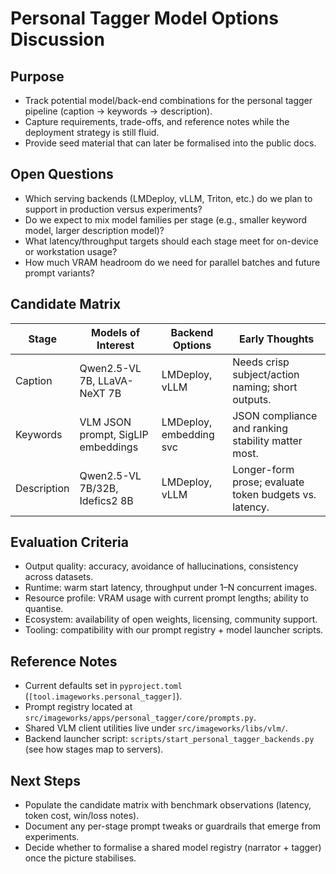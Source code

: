 # Personal Tagger Model Options Discussion

## Purpose
- Track potential model/back-end combinations for the personal tagger pipeline (caption → keywords → description).
- Capture requirements, trade-offs, and reference notes while the deployment strategy is still fluid.
- Provide seed material that can later be formalised into the public docs.

## Open Questions
- Which serving backends (LMDeploy, vLLM, Triton, etc.) do we plan to support in production versus experiments?
- Do we expect to mix model families per stage (e.g., smaller keyword model, larger description model)?
- What latency/throughput targets should each stage meet for on-device or workstation usage?
- How much VRAM headroom do we need for parallel batches and future prompt variants?

## Candidate Matrix
| Stage       | Models of Interest                | Backend Options         | Early Thoughts |
|-------------|-----------------------------------|-------------------------|----------------|
| Caption     | Qwen2.5-VL 7B, LLaVA-NeXT 7B      | LMDeploy, vLLM          | Needs crisp subject/action naming; short outputs. |
| Keywords    | VLM JSON prompt, SigLIP embeddings| LMDeploy, embedding svc | JSON compliance and ranking stability matter most. |
| Description | Qwen2.5-VL 7B/32B, Idefics2 8B    | LMDeploy, vLLM          | Longer-form prose; evaluate token budgets vs. latency. |

## Evaluation Criteria
- Output quality: accuracy, avoidance of hallucinations, consistency across datasets.
- Runtime: warm start latency, throughput under 1–N concurrent images.
- Resource profile: VRAM usage with current prompt lengths; ability to quantise.
- Ecosystem: availability of open weights, licensing, community support.
- Tooling: compatibility with our prompt registry + model launcher scripts.

## Reference Notes
- Current defaults set in `pyproject.toml` (`[tool.imageworks.personal_tagger]`).
- Prompt registry located at `src/imageworks/apps/personal_tagger/core/prompts.py`.
- Shared VLM client utilities live under `src/imageworks/libs/vlm/`.
- Backend launcher script: `scripts/start_personal_tagger_backends.py` (see how stages map to servers).

## Next Steps
- Populate the candidate matrix with benchmark observations (latency, token cost, win/loss notes).
- Document any per-stage prompt tweaks or guardrails that emerge from experiments.
- Decide whether to formalise a shared model registry (narrator + tagger) once the picture stabilises.
